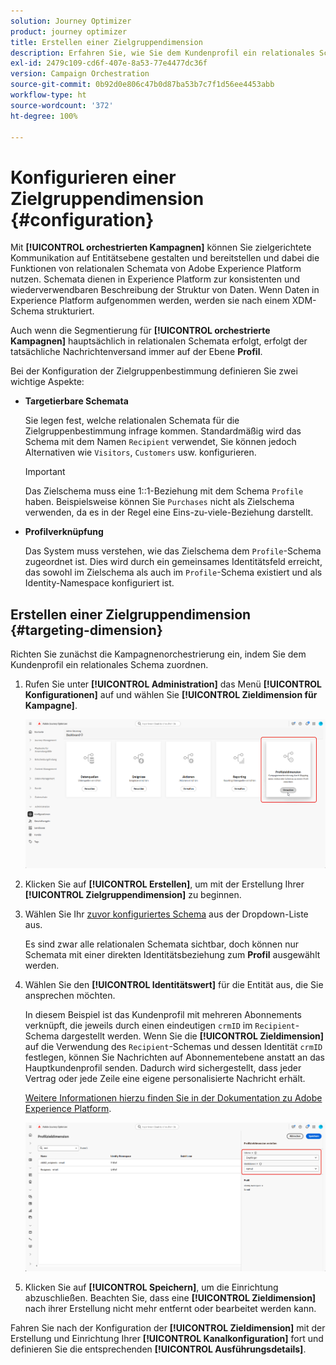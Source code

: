 ```yaml
---
solution: Journey Optimizer
product: journey optimizer
title: Erstellen einer Zielgruppendimension
description: Erfahren Sie, wie Sie dem Kundenprofil ein relationales Schema zuordnen.
exl-id: 2479c109-cd6f-407e-8a53-77e4477dc36f
version: Campaign Orchestration
source-git-commit: 0b92d0e806c47b0d87ba53b7c7f1d56ee4453abb
workflow-type: ht
source-wordcount: '372'
ht-degree: 100%

---
```



# Konfigurieren einer Zielgruppendimension {#configuration}

Mit **[!UICONTROL orchestrierten Kampagnen]** können Sie zielgerichtete Kommunikation auf Entitätsebene gestalten und bereitstellen und dabei die Funktionen von relationalen Schemata von Adobe Experience Platform nutzen. Schemata dienen in Experience Platform zur konsistenten und wiederverwendbaren Beschreibung der Struktur von Daten. Wenn Daten in Experience Platform aufgenommen werden, werden sie nach einem XDM-Schema strukturiert.

Auch wenn die Segmentierung für **[!UICONTROL orchestrierte Kampagnen]** hauptsächlich in relationalen Schemata erfolgt, erfolgt der tatsächliche Nachrichtenversand immer auf der Ebene **Profil**.

Bei der Konfiguration der Zielgruppenbestimmung definieren Sie zwei wichtige Aspekte:

* **Targetierbare Schemata**

  Sie legen fest, welche relationalen Schemata für die Zielgruppenbestimmung infrage kommen. Standardmäßig wird das Schema mit dem Namen `Recipient` verwendet, Sie können jedoch Alternativen wie `Visitors`, `Customers` usw. konfigurieren.

  >[!IMPORTANT]
  >
  > Das Zielschema muss eine 1::1-Beziehung mit dem Schema `Profile` haben. Beispielsweise können Sie `Purchases` nicht als Zielschema verwenden, da es in der Regel eine Eins-zu-viele-Beziehung darstellt.

* **Profilverknüpfung**

  Das System muss verstehen, wie das Zielschema dem `Profile`-Schema zugeordnet ist. Dies wird durch ein gemeinsames Identitätsfeld erreicht, das sowohl im Zielschema als auch im `Profile`-Schema existiert und als Identity-Namespace konfiguriert ist.

## Erstellen einer Zielgruppendimension {#targeting-dimension}

Richten Sie zunächst die Kampagnenorchestrierung ein, indem Sie dem Kundenprofil ein relationales Schema zuordnen.

1. Rufen Sie unter **[!UICONTROL Administration]** das Menü **[!UICONTROL Konfigurationen]** auf und wählen Sie **[!UICONTROL Zieldimension für Kampagne]**.

   ![](assets/target-dimension-1.png)

1. Klicken Sie auf **[!UICONTROL Erstellen]**, um mit der Erstellung Ihrer **[!UICONTROL Zielgruppendimension]** zu beginnen.

1. Wählen Sie Ihr [zuvor konfiguriertes Schema](gs-schemas.md) aus der Dropdown-Liste aus.

   Es sind zwar alle relationalen Schemata sichtbar, doch können nur Schemata mit einer direkten Identitätsbeziehung zum **Profil** ausgewählt werden.

1. Wählen Sie den **[!UICONTROL Identitätswert]** für die Entität aus, die Sie ansprechen möchten.

   In diesem Beispiel ist das Kundenprofil mit mehreren Abonnements verknüpft, die jeweils durch einen eindeutigen `crmID` im `Recipient`-Schema dargestellt werden. Wenn Sie die **[!UICONTROL Zieldimension]** auf die Verwendung des `Recipient`-Schemas und dessen Identität `crmID` festlegen, können Sie Nachrichten auf Abonnementebene anstatt an das Hauptkundenprofil senden. Dadurch wird sichergestellt, dass jeder Vertrag oder jede Zeile eine eigene personalisierte Nachricht erhält.

   [Weitere Informationen hierzu finden Sie in der Dokumentation zu Adobe Experience Platform](https://experienceleague.adobe.com/de/docs/experience-platform/xdm/schema/composition#identity).

   ![](assets/target-dimension-2.png)

1. Klicken Sie auf **[!UICONTROL Speichern]**, um die Einrichtung abzuschließen. Beachten Sie, dass eine **[!UICONTROL Zieldimension]** nach ihrer Erstellung nicht mehr entfernt oder bearbeitet werden kann.

Fahren Sie nach der Konfiguration der **[!UICONTROL Zieldimension]** mit der Erstellung und Einrichtung Ihrer **[!UICONTROL Kanalkonfiguration]** fort und definieren Sie die entsprechenden **[!UICONTROL Ausführungsdetails]**.